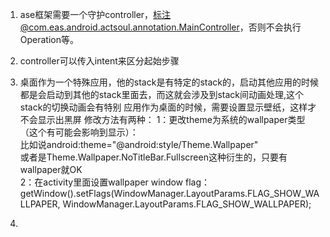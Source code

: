 1. ase框架需要一个守护controller，标注@com.eas.android.actsoul.annotation.MainController，否则不会执行Operation等。
2. controller可以传入intent来区分起始步骤
3. 桌面作为一个特殊应用，他的stack是有特定的stack的，启动其他应用的时候都是会启动到其他的stack里面去，而这就会涉及到stack间动画处理,这个stack的切换动画会有特别
应用作为桌面的时候，需要设置显示壁纸，这样才不会显示出黑屏
修改方法有两种：
1：更改theme为系统的wallpaper类型（这个有可能会影响到显示）：  
比如说android:theme="@android:style/Theme.Wallpaper"  
或者是Theme.Wallpaper.NoTitleBar.Fullscreen这种衍生的，只要有wallpaper就OK  
2：在activity里面设置wallpaper window flag：  
getWindow().setFlags(WindowManager.LayoutParams.FLAG_SHOW_WALLPAPER, WindowManager.LayoutParams.FLAG_SHOW_WALLPAPER);  

4. 